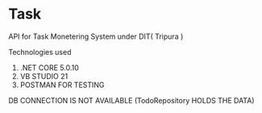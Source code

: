 # Task
API for Task Monetering System under DIT( Tripura )


Technologies used
1. .NET CORE 5.0.10
2. VB STUDIO 21
3. POSTMAN FOR TESTING

DB CONNECTION IS NOT AVAILABLE (TodoRepository HOLDS THE DATA) 
